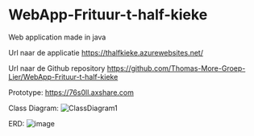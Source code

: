 # WebApp-Frituur-t-half-kieke
Web application made in java

Url naar de applicatie 
https://thalfkieke.azurewebsites.net/

Url naar de Github repository
https://github.com/Thomas-More-Groep-Lier/WebApp-Frituur-t-half-kieke

Prototype:
https://76s0ll.axshare.com

Class Diagram:
![ClassDiagram1](https://user-images.githubusercontent.com/75521468/164975029-6151d1ff-6192-488c-9747-46f081415e42.png)

ERD:
![image](https://user-images.githubusercontent.com/75521468/164975376-2424f12b-3254-4bf9-a68d-2ff8c3138161.png)

